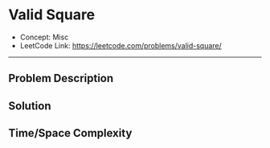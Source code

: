 # Valid Square

- Concept: Misc
- LeetCode Link: https://leetcode.com/problems/valid-square/

---

## Problem Description

## Solution

## Time/Space Complexity

